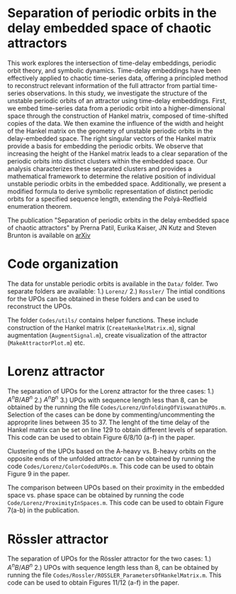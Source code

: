 # Separation of periodic orbits in the delay embedded space of chaotic attractors

This work explores the intersection of time-delay embeddings, periodic orbit theory, and
symbolic dynamics. Time-delay embeddings have been effectively applied to chaotic time-series
data, offering a principled method to reconstruct relevant information of the full attractor from
partial time-series observations. In this study, we investigate the structure of the unstable
periodic orbits of an attractor using time-delay embeddings. First, we embed time-series data
from a periodic orbit into a higher-dimensional space through the construction of Hankel matrix,
composed of time-shifted copies of the data. We then examine the influence of the width and
height of the Hankel matrix on the geometry of unstable periodic orbits in the delay-embedded
space. The right singular vectors of the Hankel matrix provide a basis for embedding the
periodic orbits. We observe that increasing the height of the Hankel matrix leads to a clear
separation of the periodic orbits into distinct clusters within the embedded space. Our analysis
characterizes these separated clusters and provides a mathematical framework to determine the
relative position of individual unstable periodic orbits in the embedded space. Additionally, we
present a modified formula to derive symbolic representation of distinct periodic orbits for a
specified sequence length, extending the Polyá-Redfield enumeration theorem.

The publication "Separation of periodic orbits in the delay embedded space of chaotic attractors" by Prerna Patil, Eurika Kaiser, JN Kutz and Steven Brunton is available on [arXiv](https://arxiv.org/abs/2411.13103)

# Code organization 
The data for unstable periodic orbits is available in the `Data/` folder. Two separate folders are available: 1.) `Lorenz/` 2.) `Rossler/`
The intial conditions for the UPOs can be obtained in these folders and can be used to reconstruct the UPOs. 

The folder `Codes/utils/` contains helper functions. These include construction of the Hankel matrix (`CreateHankelMatrix.m`), 
signal augmentation (`AugmentSignal.m`), create visualization of the attractor (`MakeAttractorPlot.m`) etc. 

# Lorenz attractor 
The separation of UPOs for the Lorenz attractor for the three cases: 1.) $`A^nB/AB^n`$ 2.) $`A^nB^n`$ 3.) UPOs with sequence length less than 8, 
can be obtained by the running the file `Codes/Lorenz/UnfoldingOfViswanathUPOs.m`. Selection of the cases can be done by commenting/uncommenting
the approprite lines between 35 to 37. The lenght of the time delay of the Hankel matrix can be set on line 129 to obtain different levels 
of separation. This code can be used to obtain Figure 6/8/10 (a-f) in the paper. 

Clustering of the UPOs based on the A-heavy vs. B-heavy orbits on the opposite ends of the unfolded attractor can be obtained by running 
the code `Codes/Lorenz/ColorCodedUPOs.m`. This code can be used to obtain Figure 9 in the paper. 

The comparison between UPOs based on their proximity in the embedded space vs. phase space can be obtained by running the code `Code/Lorenz/ProximityInSpaces.m`.
This code can be used to obtain Figure 7(a-b) in the publication.

# Rössler attractor
The separation of UPOs for the Rössler attractor for the two cases: 1.) $`A^nB/AB^n`$ 2.) UPOs with sequence length less than 8, can be
obtained by running the file `Codes/Rossler/ROSSLER_ParametersOfHankelMatrix.m`. This code can be used to obtain Figures 11/12 (a-f) 
in the paper. 
